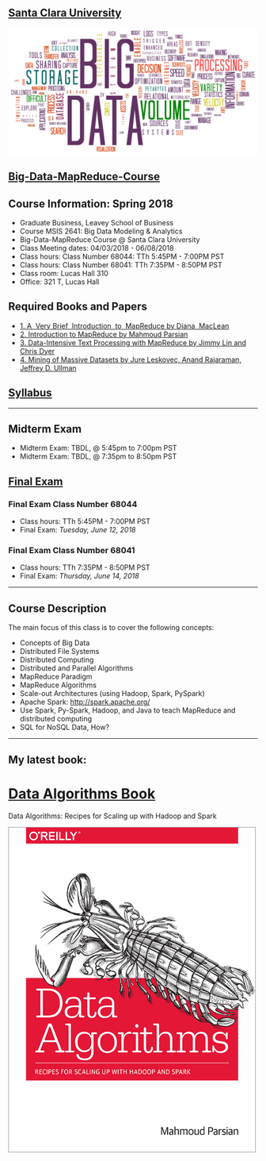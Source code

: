 [Santa Clara University](http://scu.edu/)
-----------------------------------------


<img src="images/big-data-words2.png"/>


[Big-Data-MapReduce-Course](https://www.scu.edu/business/ms-information-systems/curriculum/msis-courses/)
----------------------------

## Course Information: Spring 2018
* Graduate Business, Leavey School of Business
* Course MSIS 2641: Big Data Modeling & Analytics
* Big-Data-MapReduce Course @ Santa Clara University
* Class Meeting dates: 04/03/2018 - 06/08/2018
* Class hours: Class Number 68044: TTh 5:45PM - 7:00PM PST
* Class hours: Class Number 68041: TTh 7:35PM - 8:50PM PST
* Class room: Lucas Hall 310 
* Office: 321 T, Lucas Hall

## Required Books and Papers 

* [1. A  Very Brief  Introduction  to  MapReduce by Diana  MacLean](http://hci.stanford.edu/courses/cs448g/a2/files/map_reduce_tutorial.pdf)
* [2. Introduction to MapReduce by Mahmoud Parsian](http://mapreduce4hackers.com/docs/Introduction-to-MapReduce.pdf)
* [3. Data-Intensive Text Processing with MapReduce by Jimmy Lin and Chris Dyer](https://lintool.github.io/MapReduceAlgorithms/ed1n/MapReduce-algorithms.pdf)
* [4. Mining of Massive Datasets by Jure Leskovec, Anand Rajaraman, Jeffrey D. Ullman](http://infolab.stanford.edu/~ullman/mmds/book.pdf)

## [Syllabus](./syllabus/2018-Spring/)
----------------------------


## Midterm Exam 
* Midterm Exam: TBDL, @ 5:45pm to 7:00pm PST
* Midterm Exam: TBDL, @ 7:35pm to 8:50pm PST

## [Final Exam](./finals/Spring_2018_finals_schedule.pdf)

### Final Exam Class Number 68044
* Class hours: TTh 5:45PM - 7:00PM PST
* Final Exam: *Tuesday, June 12, 2018*


### Final Exam Class Number 68041
* Class hours: TTh 7:35PM - 8:50PM PST
* Final Exam: *Thursday, June 14, 2018*
----------------------------


## Course Description
The main focus of this class is to cover the following concepts:

* Concepts of Big Data
* Distributed File Systems
* Distributed Computing
* Distributed and Parallel Algorithms
* MapReduce Paradigm
* MapReduce Algorithms
* Scale-out Architectures (using Hadoop, Spark, PySpark)
* Apache Spark: http://spark.apache.org/
* Use Spark, Py-Spark, Hadoop, and Java to teach MapReduce and distributed computing
* SQL for NoSQL Data, How?
---------------------------

## My latest book: 

[Data Algorithms Book](http://shop.oreilly.com/product/0636920033950.do)
======================
Data Algorithms: Recipes for Scaling up with Hadoop and Spark


[![Data Algorithms Book](images/large-image.jpg)](http://shop.oreilly.com/product/0636920033950.do)

